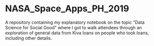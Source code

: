 # NASA_Space_Apps_PH_2019
A repository containing my explanatory notebook on the topic "Data Science for Social Good" where I got to walk attendees through an exploration of general data from Kiva loans on people who took loans, including other details.
